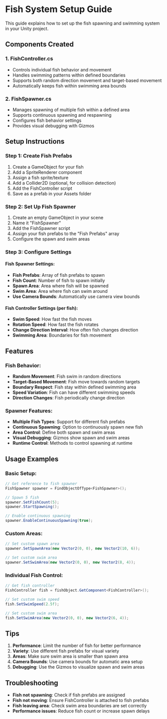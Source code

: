 # Fish System Setup Guide

This guide explains how to set up the fish spawning and swimming system in your Unity project.

## Components Created

### 1. FishController.cs
- Controls individual fish behavior and movement
- Handles swimming patterns within defined boundaries
- Supports both random direction movement and target-based movement
- Automatically keeps fish within swimming area bounds

### 2. FishSpawner.cs
- Manages spawning of multiple fish within a defined area
- Supports continuous spawning and respawning
- Configures fish behavior settings
- Provides visual debugging with Gizmos

## Setup Instructions

### Step 1: Create Fish Prefabs
1. Create a GameObject for your fish
2. Add a SpriteRenderer component
3. Assign a fish sprite/texture
4. Add a Collider2D (optional, for collision detection)
5. Add the FishController script
6. Save as a prefab in your Assets folder

### Step 2: Set Up Fish Spawner
1. Create an empty GameObject in your scene
2. Name it "FishSpawner"
3. Add the FishSpawner script
4. Assign your fish prefabs to the "Fish Prefabs" array
5. Configure the spawn and swim areas

### Step 3: Configure Settings

#### Fish Spawner Settings:
- **Fish Prefabs**: Array of fish prefabs to spawn
- **Fish Count**: Number of fish to spawn initially
- **Spawn Area**: Area where fish will be spawned
- **Swim Area**: Area where fish can swim around
- **Use Camera Bounds**: Automatically use camera view bounds

#### Fish Controller Settings (per fish):
- **Swim Speed**: How fast the fish moves
- **Rotation Speed**: How fast the fish rotates
- **Change Direction Interval**: How often fish changes direction
- **Swimming Area**: Boundaries for fish movement

## Features

### Fish Behavior:
- **Random Movement**: Fish swim in random directions
- **Target-Based Movement**: Fish move towards random targets
- **Boundary Respect**: Fish stay within defined swimming area
- **Speed Variation**: Fish can have different swimming speeds
- **Direction Changes**: Fish periodically change direction

### Spawner Features:
- **Multiple Fish Types**: Support for different fish prefabs
- **Continuous Spawning**: Option to continuously spawn new fish
- **Area Control**: Define both spawn and swim areas
- **Visual Debugging**: Gizmos show spawn and swim areas
- **Runtime Control**: Methods to control spawning at runtime

## Usage Examples

### Basic Setup:
```csharp
// Get reference to fish spawner
FishSpawner spawner = FindObjectOfType<FishSpawner>();

// Spawn 5 fish
spawner.SetFishCount(5);
spawner.StartSpawning();

// Enable continuous spawning
spawner.EnableContinuousSpawning(true);
```

### Custom Areas:
```csharp
// Set custom spawn area
spawner.SetSpawnArea(new Vector2(0, 0), new Vector2(10, 6));

// Set custom swim area
spawner.SetSwimArea(new Vector2(0, 0), new Vector2(8, 4));
```

### Individual Fish Control:
```csharp
// Get fish controller
FishController fish = fishObject.GetComponent<FishController>();

// Set custom swim speed
fish.SetSwimSpeed(2.5f);

// Set custom swim area
fish.SetSwimArea(new Vector2(0, 0), new Vector2(6, 4));
```

## Tips

1. **Performance**: Limit the number of fish for better performance
2. **Variety**: Use different fish prefabs for visual variety
3. **Areas**: Make sure swim area is smaller than spawn area
4. **Camera Bounds**: Use camera bounds for automatic area setup
5. **Debugging**: Use the Gizmos to visualize spawn and swim areas

## Troubleshooting

- **Fish not spawning**: Check if fish prefabs are assigned
- **Fish not moving**: Ensure FishController is attached to fish prefabs
- **Fish leaving area**: Check swim area boundaries are set correctly
- **Performance issues**: Reduce fish count or increase spawn delays



